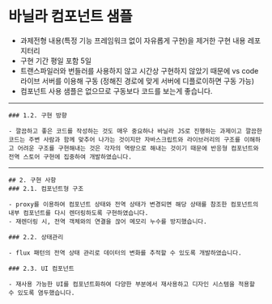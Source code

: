 # 바닐라 컴포넌트 샘플

- 과제전형 내용(특정 기능 프레임워크 없이 자유롭게 구현)을 제거한 구현 내용 레포지터리
- 구현 기간 평일 포함 5일
- 트랜스파일러와 번들러를 사용하지 않고 시간상 구현하지 않았기 때문에 vs code 라이브 서버를 이용해 구동 (정해진 경로에 맞게 서버에 디플로이하면 구동 가능)
- 컴포넌트 사용 샘플은 없으므로 구동보다 코드를 보는게 좋습니다.

---

    ### 1.2. 구현 방향

    - 깔끔하고 좋은 코드를 작성하는 것도 매우 중요하나 바닐라 JS로 진행하는 과제이고 깔끔한 코드는 주변 사람과 함께 맞추어 나가는 것이지만 자바스크립트와 라이브러리의 구조를 이해하고 어려운 구조를 구현해내는 것은 각자의 역량으로 해내는 것이기 때문에 반응형 컴포넌트와 전역 스토어 구현에 집중하여 개발하였습니다.

---

    ## 2. 구현 사항
    ### 2.1. 컴포넌트형 구조

    - proxy를 이용하여 컴포넌트 상태와 전역 상태가 변경되면 해당 상태를 참조한 컴포넌트의 내부 컴포넌트를 다시 렌더링하도록 구현하였습니다.
    - 재렌더링 시, 전역 객체와의 연결을 끊어 메모리 누수를 방지했습니다.

    ### 2.2. 상태관리

    - flux 패턴의 전역 상태 관리로 데이터의 변화를 추적할 수 있도록 개발하였습니다.

    ### 2.3. UI 컴포넌트

    - 재사용 가능한 UI를 컴포넌트화하여 다양한 부분에서 재사용하고 디자인 시스템을 적용할 수 있도록 염두했습니다.
